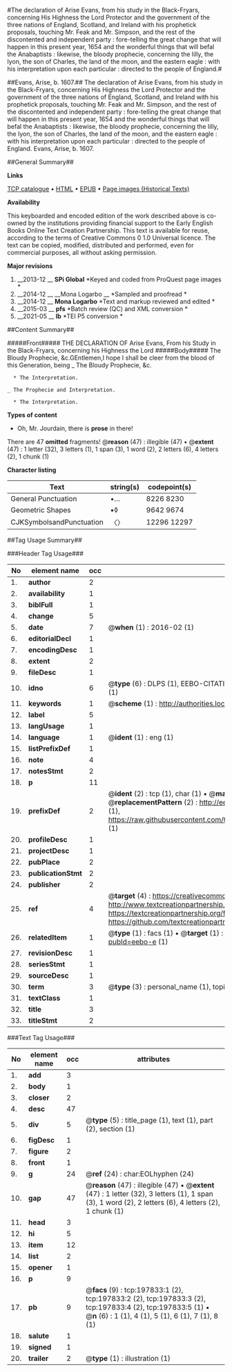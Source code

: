 #The declaration of Arise Evans, from his study in the Black-Fryars, concerning His Highness the Lord Protector and the government of the three nations of England, Scotland, and Ireland with his prophetick proposals, touching Mr. Feak and Mr. Simpson, and the rest of the discontented and independent party : fore-telling the great change that will happen in this present year, 1654 and the wonderful things that will befal the Anabaptists : likewise, the bloody prophecie, concerning the lilly, the lyon, the son of Charles, the land of the moon, and the eastern eagle : with his interpretation upon each particular : directed to the people of England.#

##Evans, Arise, b. 1607.##
The declaration of Arise Evans, from his study in the Black-Fryars, concerning His Highness the Lord Protector and the government of the three nations of England, Scotland, and Ireland with his prophetick proposals, touching Mr. Feak and Mr. Simpson, and the rest of the discontented and independent party : fore-telling the great change that will happen in this present year, 1654 and the wonderful things that will befal the Anabaptists : likewise, the bloody prophecie, concerning the lilly, the lyon, the son of Charles, the land of the moon, and the eastern eagle : with his interpretation upon each particular : directed to the people of England.
Evans, Arise, b. 1607.

##General Summary##

**Links**

[TCP catalogue](http://www.ota.ox.ac.uk/tcp/)  • 
[HTML](http://tei.it.ox.ac.uk/tcp/Texts-HTML/free/B22/B22624.html)  • 
[EPUB](http://tei.it.ox.ac.uk/tcp/Texts-EPUB/free/B22/B22624.epub) • 
[Page images (Historical Texts)](https://historicaltexts.jisc.ac.uk/eebo-13078180e)

**Availability**

This keyboarded and encoded edition of the work described above is co-owned by the
    institutions providing financial support to the Early English Books Online Text Creation
    Partnership. This text is available for reuse, according to the terms of  Creative Commons 0 1.0 Universal
    licence. The text can be copied, modified, distributed and performed, even for commercial
    purposes, all without asking permission.

**Major revisions**

1. __2013-12 __ __SPi Global__ *Keyed and coded from ProQuest page images *
1. __2014-12 __ __Mona Logarbo __ *Sampled and proofread *
1. __2014-12 __ __Mona Logarbo__ *Text and markup reviewed and edited *
1. __2015-03 __ __pfs__ *Batch review (QC) and XML conversion *
1. __2021-05 __ __lb__ *TEI P5 conversion *

##Content Summary##

#####Front#####
THE DECLARATION OF Arise Evans, From his Study in the Black-Fryars, concerning his Highness the Lord
#####Body#####
The Bloudy Prophecie, &c.GEntlemen,I hope I shall be cleer from the blood of this Generation, being 
    _ The Bloudy Prophecie, &c.

      * The Interpretation.

    _ The Prophecie and Interpretation.

      * The Interpretation.

**Types of content**

  * Oh, Mr. Jourdain, there is **prose** in there!

There are 47 **omitted** fragments! 
 @__reason__ (47) : illegible (47)  •  @__extent__ (47) : 1 letter (32), 3 letters (1), 1 span (3), 1 word (2), 2 letters (6), 4 letters (2), 1 chunk (1)

**Character listing**


|Text|string(s)|codepoint(s)|
|---|---|---|
|General Punctuation|•…|8226 8230|
|Geometric Shapes|▪◊|9642 9674|
|CJKSymbolsandPunctuation|〈〉|12296 12297|

##Tag Usage Summary##

###Header Tag Usage###

|No|element name|occ|attributes|
|---|---|---|---|
|1.|__author__|2||
|2.|__availability__|1||
|3.|__biblFull__|1||
|4.|__change__|5||
|5.|__date__|7| @__when__ (1) : 2016-02 (1)|
|6.|__editorialDecl__|1||
|7.|__encodingDesc__|1||
|8.|__extent__|2||
|9.|__fileDesc__|1||
|10.|__idno__|6| @__type__ (6) : DLPS (1), EEBO-CITATION (1), VID (1), EEBO-PROQUEST (1), STC (1), OCLC (1)|
|11.|__keywords__|1| @__scheme__ (1) : http://authorities.loc.gov/ (1)|
|12.|__label__|5||
|13.|__langUsage__|1||
|14.|__language__|1| @__ident__ (1) : eng (1)|
|15.|__listPrefixDef__|1||
|16.|__note__|4||
|17.|__notesStmt__|2||
|18.|__p__|11||
|19.|__prefixDef__|2| @__ident__ (2) : tcp (1), char (1)  •  @__matchPattern__ (2) : ([0-9\-]+):([0-9IVX]+) (1), (.+) (1)  •  @__replacementPattern__ (2) : http://eebo.chadwyck.com/downloadtiff?vid=$1&page=$2 (1), https://raw.githubusercontent.com/textcreationpartnership/Texts/master/tcpchars.xml#$1 (1)|
|20.|__profileDesc__|1||
|21.|__projectDesc__|1||
|22.|__pubPlace__|2||
|23.|__publicationStmt__|2||
|24.|__publisher__|2||
|25.|__ref__|4| @__target__ (4) : https://creativecommons.org/publicdomain/zero/1.0/ (1), http://www.textcreationpartnership.org/docs/. (1), https://textcreationpartnership.org/faq/#faq05 (1), https://github.com/textcreationpartnership (1)|
|26.|__relatedItem__|1| @__type__ (1) : facs (1)  •  @__target__ (1) : https://data.historicaltexts.jisc.ac.uk/view?pubId=eebo-e (1)|
|27.|__revisionDesc__|1||
|28.|__seriesStmt__|1||
|29.|__sourceDesc__|1||
|30.|__term__|3| @__type__ (3) : personal_name (1), topical_term (1), geographic_name (1)|
|31.|__textClass__|1||
|32.|__title__|3||
|33.|__titleStmt__|2||


###Text Tag Usage###

|No|element name|occ|attributes|
|---|---|---|---|
|1.|__add__|3||
|2.|__body__|1||
|3.|__closer__|2||
|4.|__desc__|47||
|5.|__div__|5| @__type__ (5) : title_page (1), text (1), part (2), section (1)|
|6.|__figDesc__|1||
|7.|__figure__|2||
|8.|__front__|1||
|9.|__g__|24| @__ref__ (24) : char:EOLhyphen (24)|
|10.|__gap__|47| @__reason__ (47) : illegible (47)  •  @__extent__ (47) : 1 letter (32), 3 letters (1), 1 span (3), 1 word (2), 2 letters (6), 4 letters (2), 1 chunk (1)|
|11.|__head__|3||
|12.|__hi__|5||
|13.|__item__|12||
|14.|__list__|2||
|15.|__opener__|1||
|16.|__p__|9||
|17.|__pb__|9| @__facs__ (9) : tcp:197833:1 (2), tcp:197833:2 (2), tcp:197833:3 (2), tcp:197833:4 (2), tcp:197833:5 (1)  •  @__n__ (6) : 1 (1), 4 (1), 5 (1), 6 (1), 7 (1), 8 (1)|
|18.|__salute__|1||
|19.|__signed__|1||
|20.|__trailer__|2| @__type__ (1) : illustration (1)|
